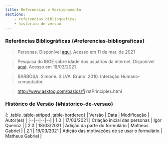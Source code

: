 ```yaml
---
title: Referencias e Versionamento
sections:
    - referencias bibliograficas
    - historico de versao
---
```


### Referências Bibliográficas {#referencias-bibliograficas}
> Personas. Disponível [aqui](https://www.usability.gov/how-to-and-tools/methods/personas.html). Acesso em 11 de mar. de 2021

> Pesquisa do IBGE sobre idade dos usuários da internet. Disponível [aqui](https://educa.ibge.gov.br/criancas/brasil/2697-ie-ibge-educa/jovens/materias-especiais/20787-uso-de-internet-televisao-e-celular-no-brasil.html). Acesso em 18/03/2021

> BARBOSA. Simone. SILVA. Bruno. 2010. Interação Humano-computador.

> http://www.asktog.com/basics/fi rstPrinciples.html

### Histórico de Versão {#historico-de-versao}

<div class="table-responsive">

{: .table .table-striped .table-bordered}
| Versão | Data | Modificação | Autor(es) |
|--|--|--|--|
| 1.0 | 17/03/2021 | Criação inicial das personas | Igor Queiroz |
| 2.0 | 18/03/2021 | Adição da parte do formulário | Matheus Gabriel |
| 2.1 | 19/03/2021 | Adição das motivações de se usar o formulário | Matheus Gabriel |

</div>
